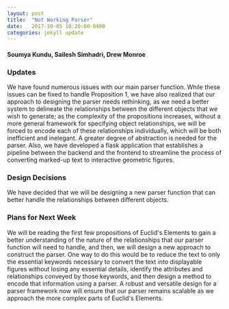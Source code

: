 ```yaml
---
layout: post
title:  "Not Working Parser"
date:   2017-10-05 18:20:00-0400
categories: jekyll update
---
```

#### Soumya Kundu, Sailesh Simhadri, Drew Monroe

### Updates
We have found numerous issues with our main parser function. While these issues can be fixed to handle Proposition 1, we have also realized that our approach to designing the parser needs rethinking, as we need a better system to delineate the relationships between the different objects that we wish to generate; as the complexity of the propositions increases, without a more general framework for specifying object relationships, we will be forced to encode each of these relationships individually, which will be both inefficient and inelegant. A greater degree of abstraction is needed for the parser. Also, we have developed a flask application that establishes a pipeline between the backend and the frontend to streamline the process of converting marked-up text to interactive geometric figures.

### Design Decisions
We have decided that we will be designing a new parser function that can better handle the relationships between different objects.

### Plans for Next Week
We will be reading the first few propositions of Euclid's Elements to gain a better understanding of the nature of the relationships that our parser function will need to handle, and then, we will design a new approach to construct the parser. One way to do this would be to reduce the text to only the essential keywords necessary to convert the text into displayable figures without losing any essential details, identify the attributes and relationships conveyed by those keywords, and then design a method to encode that information using a parser. A robust and versatile design for a parser framework now will ensure that our parser remains scalable as we approach the more complex parts of Euclid's Elements.
